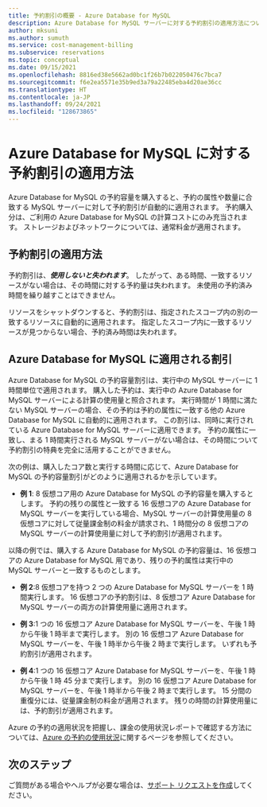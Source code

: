 ```yaml
---
title: 予約割引の概要 - Azure Database for MySQL
description: Azure Database for MySQL サーバーに対する予約割引の適用方法について学習します。
author: mksuni
ms.author: sumuth
ms.service: cost-management-billing
ms.subservice: reservations
ms.topic: conceptual
ms.date: 09/15/2021
ms.openlocfilehash: 8816ed38e5662ad0bc1f26b7b022050476c7bca7
ms.sourcegitcommit: f6e2ea5571e35b9ed3a79a22485eba4d20ae36cc
ms.translationtype: HT
ms.contentlocale: ja-JP
ms.lasthandoff: 09/24/2021
ms.locfileid: "128673865"
---
```

# <a name="how-a-reservation-discount-is-applied-to-azure-database-for-mysql"></a>Azure Database for MySQL に対する予約割引の適用方法

Azure Database for MySQL の予約容量を購入すると、予約の属性や数量に合致する MySQL サーバーに対して予約割引が自動的に適用されます。 予約購入分は、ご利用の Azure Database for MySQL の計算コストにのみ充当されます。 ストレージおよびネットワークについては、通常料金が適用されます。

## <a name="how-reservation-discount-is-applied"></a>予約割引の適用方法

予約割引は、***使用しないと失われます***。 したがって、ある時間、一致するリソースがない場合は、その時間に対する予約量は失われます。 未使用の予約済み時間を繰り越すことはできません。</br>

リソースをシャットダウンすると、予約割引は、指定されたスコープ内の別の一致するリソースに自動的に適用されます。 指定したスコープ内に一致するリソースが見つからない場合、予約済み時間は失われます。

## <a name="discount-applied-to-azure-database-for-mysql"></a>Azure Database for MySQL に適用される割引

Azure Database for MySQL の予約容量割引は、実行中の MySQL サーバーに 1 時間単位で適用されます。 購入した予約は、実行中の Azure Database for MySQL サーバーによる計算の使用量と照合されます。 実行時間が 1 時間に満たない MySQL サーバーの場合、その予約は予約の属性に一致する他の Azure Database for MySQL に自動的に適用されます。 この割引は、同時に実行されている Azure Database for MySQL サーバーに適用できます。 予約の属性に一致し、まる 1 時間実行される MySQL サーバーがない場合は、その時間について予約割引の特典を完全に活用することができません。

次の例は、購入したコア数と実行する時間に応じて、Azure Database for MySQL の予約容量割引がどのように適用されるかを示しています。

* **例 1**: 8 仮想コア用の Azure Database for MySQL の予約容量を購入するとします。 予約の残りの属性と一致する 16 仮想コアの Azure Database for MySQL サーバーを実行している場合、MySQL サーバーの計算使用量の 8 仮想コアに対して従量課金制の料金が請求され、1 時間分の 8 仮想コアの MySQL サーバーの計算使用量に対して予約割引が適用されます。</br>

以降の例では、購入する Azure Database for MySQL の予約容量は、16 仮想コアの Azure Database for MySQL 用であり、残りの予約属性は実行中の MySQL サーバーと一致するものとします。

* **例 2**:8 仮想コアを持つ 2 つの Azure Database for MySQL サーバーを 1 時間実行します。 16 仮想コアの予約割引は、8 仮想コア Azure Database for MySQL サーバーの両方の計算使用量に適用されます。

* **例 3**:1 つの 16 仮想コア Azure Database for MySQL サーバーを、午後 1 時から午後 1 時半まで実行します。 別の 16 仮想コア Azure Database for MySQL サーバーを、午後 1 時半から午後 2 時まで実行します。 いずれも予約割引が適用されます。

* **例 4**:1 つの 16 仮想コア Azure Database for MySQL サーバーを、午後 1 時から午後 1 時 45 分まで実行します。 別の 16 仮想コア Azure Database for MySQL サーバーを、午後 1 時半から午後 2 時まで実行します。 15 分間の重復分には、従量課金制の料金が適用されます。 残りの時間の計算使用量には、予約割引が適用されます。

Azure の予約の適用状況を把握し、課金の使用状況レポートで確認する方法については、[Azure の予約の使用状況](./understand-reserved-instance-usage-ea.md)に関するページを参照してください。

## <a name="next-steps"></a>次のステップ

ご質問がある場合やヘルプが必要な場合は、[サポート リクエストを作成](https://go.microsoft.com/fwlink/?linkid=2083458)してください。